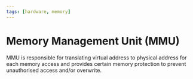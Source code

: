 ```yaml
---
tags: [hardware, memory]
---
```


# Memory Management Unit (MMU)

MMU is responsible for translating virtual address to physical address for each
memory access and provides certain memory protection to prevent unauthorised
access and/or overwrite.
